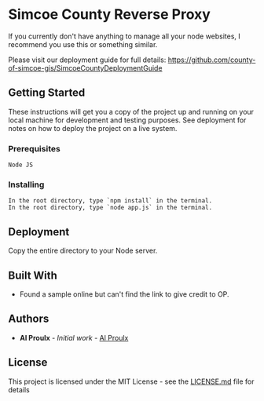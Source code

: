 # Simcoe County Reverse Proxy

If you currently don't have anything to manage all your node websites, I recommend you use this or something similar.

Please visit our deployment guide for full details: https://github.com/county-of-simcoe-gis/SimcoeCountyDeploymentGuide

## Getting Started

These instructions will get you a copy of the project up and running on your local machine for development and testing purposes. See deployment for notes on how to deploy the project on a live system.

### Prerequisites

```
Node JS
```

### Installing

```
In the root directory, type `npm install` in the terminal.
In the root directory, type `node app.js` in the terminal.
```

## Deployment

Copy the entire directory to your Node server.

## Built With

- Found a sample online but can't find the link to give credit to OP.

## Authors

- **Al Proulx** - _Initial work_ - [Al Proulx](https://github.com/iquitwow)

## License

This project is licensed under the MIT License - see the [LICENSE.md](LICENSE.md) file for details
